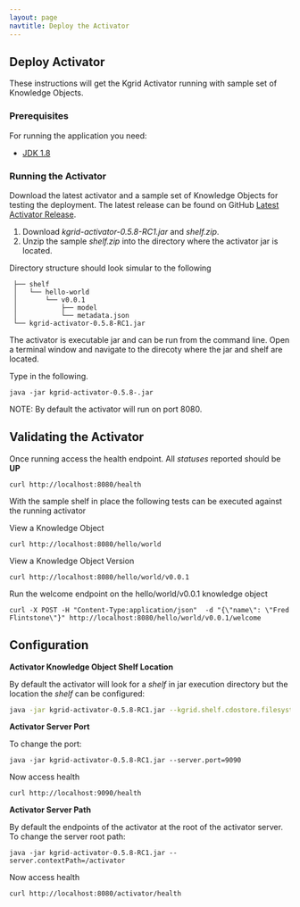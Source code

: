 ```yaml
---
layout: page
navtitle: Deploy the Activator
---
```

## Deploy Activator

These instructions will get the Kgrid Activator running with sample set of Knowledge Objects.

### Prerequisites

For running the application you need:

- [JDK 1.8](http://www.oracle.com/technetwork/java/javase/downloads/jdk8-downloads-2133151.html)

### Running the Activator

Download the latest activator and a sample set of Knowledge Objects for testing the deployment. 
The latest release can be found on GitHub [Latest Activator Release](https://github.com/kgrid/kgrid-activator/releases/latest).

1. Download _kgrid-activator-0.5.8-RC1.jar_ and _shelf.zip_.
1. Unzip the sample _shelf.zip_ into the directory where the activator jar is located.

Directory structure should look simular to the following

```     
 ├── shelf
 │   └── hello-world  
 │       └── v0.0.1
 │           ├── model
 │           └── metadata.json
 └── kgrid-activator-0.5.8-RC1.jar
```

The activator is executable jar and can be run from the command line.  Open a terminal window and navigate to the direcoty where the jar and shelf are located.  

Type in the following. 

```java -jar kgrid-activator-0.5.8-.jar ```

NOTE: By default the activator will run on port 8080.

## Validating the Activator 

Once running access the health endpoint. All _statuses_ reported should be **UP**

```curl http://localhost:8080/health```

With the sample shelf in place the following tests can be executed against the running activator

View a Knowledge Object

```curl http://localhost:8080/hello/world```

View a Knowledge Object Version

```curl http://localhost:8080/hello/world/v0.0.1```

Run the welcome endpoint on the hello/world/v0.0.1 knowledge object

```curl -X POST -H "Content-Type:application/json"  -d "{\"name\": \"Fred Flintstone\"}" http://localhost:8080/hello/world/v0.0.1/welcome```

## Configuration

**Activator Knowledge Object Shelf Location**

By default the activator will look for a _shelf_ in jar execution directory but the location the _shelf_ can be configured:

```bash
java -jar kgrid-activator-0.5.8-RC1.jar --kgrid.shelf.cdostore.filesystem.location=//data/myshelf
```

**Activator Server Port** 

To change the port:

```java -jar kgrid-activator-0.5.8-RC1.jar --server.port=9090```

Now access health

```curl http://localhost:9090/health```


**Activator Server Path** 

By default the endpoints of the activator at the root of the activator server.  To change the server root path:

```java -jar kgrid-activator-0.5.8-RC1.jar --server.contextPath=/activator```

Now access health

```curl http://localhost:8080/activator/health```